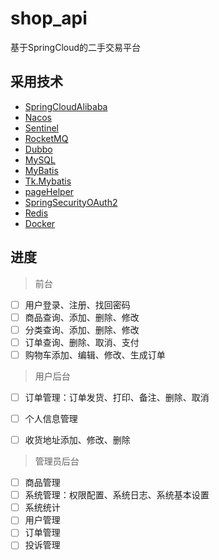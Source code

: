 # shop_api
基于SpringCloud的二手交易平台

## 采用技术

- [SpringCloudAlibaba](https://github.com/alibaba/spring-cloud-alibaba)
- [Nacos](https://nacos.io/en-us/)
- [Sentinel](https://github.com/alibaba/Sentinel/wiki/%E4%BB%8B%E7%BB%8D)
- [RocketMQ](https://github.com/apache/rocketmq)
- [Dubbo](https://github.com/apache/dubbo)
- [MySQL](https://www.mysql.com/)
- [MyBatis](https://blog.mybatis.org/)
- [Tk.Mybatis](https://github.com/godlike110/tk-mybatis)
- [pageHelper](https://github.com/pagehelper/Mybatis-PageHelper/blob/master/wikis/zh/HowToUse.md)
- [SpringSecurityOAuth2](https://spring.io/projects/spring-security-oauth)
- [Redis](https://redis.io/)
- [Docker](https://www.docker.com/)

## 进度
>前台

- [ ] 用户登录、注册、找回密码 
- [ ] 商品查询、添加、删除、修改
- [ ] 分类查询、添加、删除、修改
- [ ] 订单查询、删除、取消、支付
- [ ] 购物车添加、编辑、修改、生成订单

>用户后台

- [ ] 订单管理：订单发货、打印、备注、删除、取消
- [ ] 个人信息管理
- [ ] 收货地址添加、修改、删除


>管理员后台

- [ ] 商品管理
- [ ] 系统管理：权限配置、系统日志、系统基本设置
- [ ] 系统统计
- [ ] 用户管理
- [ ] 订单管理
- [ ] 投诉管理
